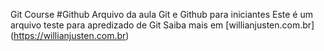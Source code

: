 
Git Course
#Github
Arquivo da aula Git e Github para iniciantes
Este é um arquivo teste para apredizado de Git
Saiba mais em [willianjusten.com.br] (https://willianjusten.com.br)

